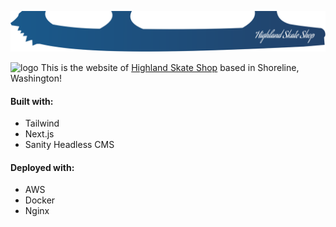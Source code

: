 ![skating blade](/public/figure-skating-blade.svg)

![logo](/public/favicon.ico) This is the website of [Highland Skate Shop](https://highlandskateshop.com/) based in Shoreline, Washington!

#### Built with:

- Tailwind
- Next.js
- Sanity Headless CMS

#### Deployed with:

- AWS
- Docker
- Nginx
